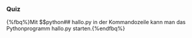 ### Quiz

{%fbq%}Mit $$python## hallo.py in der Kommandozeile kann man das Pythonprogramm hallo.py starten.{%endfbq%}
